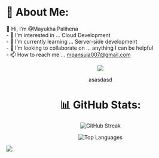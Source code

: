 # 💫 About Me:
👋 Hi, I’m @Mayukha Palihena<br>- 👀 I’m interested in ... Cloud Development<br>- 🌱 I’m currently learning ... Server-side development<br>- 💞️ I’m looking to collaborate on ... anything I can be helpful<br>- 📫 How to reach me ... mpansuja007@gmail.com

<p align="center">
<img src="https://c4.wallpaperflare.com/wallpaper/32/575/601/mountains-rock-graphics-pixels-wallpaper-preview.jpg" />
</p>


<p align="center">asasdasd</p>


<h1 align="center">📊 GitHub Stats:</h1>
<p align="center">
  <img src="https://github-readme-streak-stats.herokuapp.com/?user=LokoGod&theme=radical&hide_border=true" alt="GitHub Streak" />
</p>
<p align="center">
  <img src="https://github-readme-stats.vercel.app/api/top-langs/?username=LokoGod&theme=radical&hide_border=true&include_all_commits=true&count_private=true&layout=compact" alt="Top Languages" />
</p>

[![](https://visitcount.itsvg.in/api?id=LokoGod&icon=0&color=0)](https://visitcount.itsvg.in)

<!-- Proudly created with GPRM ( https://gprm.itsvg.in ) -->
